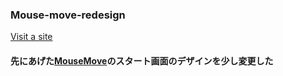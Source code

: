 ### Mouse-move-redesign
[Visit a site](https://camen89.github.io/Mouse-move-redesign/)  

#### 先にあげた[MouseMove](https://camen89.github.io/MouseMove/)のスタート画面のデザインを少し変更した
